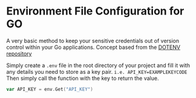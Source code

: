 # Environment File Configuration for GO
A very basic method to keep your sensitive credentials out of version control within your Go applications. Concept based from the [DOTENV repository](https://github.com/vlucas/phpdotenv)

Simply create a `.env` file in the root directory of your project and fill it with any details you need to store as a key pair. `i.e. API_KEY=EXAMPLEKEYCODE` Then simply call the function with the key to return the value.

```go
var API_KEY = env.Get("API_KEY")
```
